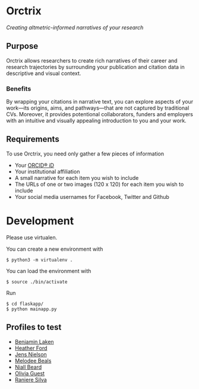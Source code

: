 # Orctrix

*Creating altmetric-informed narratives of your research*

## Purpose

Orctrix allows researchers to create rich narratives of their career and research trajectories by surrounding your publication and citation data in descriptive and visual context.

### Benefits

By wrapping your citations in narrative text, you can explore aspects of your work&mdash;its origins, aims, and pathways&mdash;that are not captured by traditional CVs. Moreover, it provides potentional collaborators, funders and employers with an intuitive and visually appealing introduction to you and your work.

## Requirements

To use Orctrix, you need only gather a few pieces of information

+ Your [ORCID&#174; iD](http://www.orchid.org)
+ Your institutional affiliation
+ A small narrative for each item you wish to include
+ The URLs of one or two images (120 x 120) for each item you wish to include
+ Your social media usernames for Facebook, Twitter and Github
  
# Development

Please use virtualen.

You can create a new environment with

~~~
$ python3 -m virtualenv .
~~~

You can load the environment with

~~~
$ source ./bin/activate
~~~

Run

~~~
$ cd flaskapp/
$ python mainapp.py
~~~

## Profiles to test

- [Benjamin Laken](http://localhost:5000/0000-0003-2021-6258)
- [Heather Ford](http://localhost:5000/0000-0002-3500-9772)
- [Jens Nielson](http://localhost:5000/0000-0002-8112-8449)
- [Melodee Beals](http://localhost:5000/0000-0002-2907-3313)
- [Niall Beard](http://localhost:5000/0000-0002-2627-0231)
- [Olivia Guest](http://localhost:5000/0000-0002-1891-0972)
- [Raniere Silva](http://localhost:5000/0000-0002-8381-3749)
